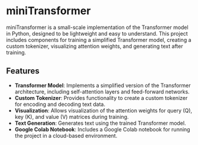 # miniTransformer

miniTransformer is a small-scale implementation of the Transformer model in Python, designed to be lightweight and easy to understand. This project includes components for training a simplified Transformer model, creating a custom tokenizer, visualizing attention weights, and generating text after training.

## Features

- **Transformer Model**: Implements a simplified version of the Transformer architecture, including self-attention layers and feed-forward networks.
- **Custom Tokenizer**: Provides functionality to create a custom tokenizer for encoding and decoding text data.
- **Visualization**: Allows visualization of the attention weights for query (Q), key (K), and value (V) matrices during training.
- **Text Generation**: Generates text using the trained Transformer model.
- **Google Colab Notebook**: Includes a Google Colab notebook for running the project in a cloud-based environment.
